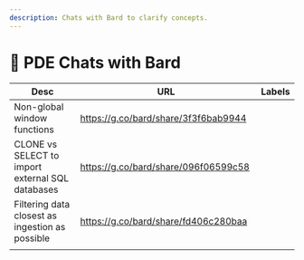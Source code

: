 ```yaml
---
description: Chats with Bard to clarify concepts.
---
```


# 🤖 PDE Chats with Bard



<table><thead><tr><th width="277">Desc</th><th width="337">URL</th><th data-type="select" data-multiple>Labels</th></tr></thead><tbody><tr><td>Non-global window functions</td><td><a href="https://g.co/bard/share/3f3f6bab9944">https://g.co/bard/share/3f3f6bab9944</a></td><td></td></tr><tr><td>CLONE vs SELECT to import external SQL databases</td><td><a href="https://g.co/bard/share/096f06599c58">https://g.co/bard/share/096f06599c58</a></td><td></td></tr><tr><td>Filtering data closest as  ingestion as possible </td><td><a href="https://g.co/bard/share/fd406c280baa">https://g.co/bard/share/fd406c280baa</a></td><td></td></tr><tr><td></td><td></td><td></td></tr></tbody></table>
